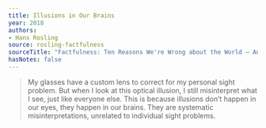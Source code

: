 ```yaml
---
title: Illusions in Our Brains
year: 2018
authors:
- Hans Rosling
source: rosling-factfulness
sourceTitle: "Factfulness: Ten Reasons We're Wrong about the World – And Why Things Are Better Than You Think"
hasNotes: false
---
```


> My glasses have a custom lens to correct for my personal sight problem. But when I look at this optical illusion, I still misinterpret what I see, just like everyone else. This is because illusions don’t happen in our eyes, they happen in our brains. They are systematic misinterpretations, unrelated to individual sight problems.
